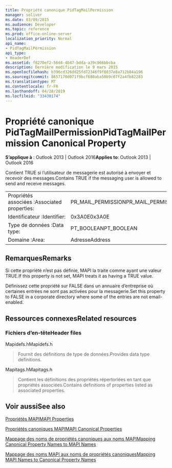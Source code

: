 ```yaml
---
title: Propriété canonique PidTagMailPermission
manager: soliver
ms.date: 03/09/2015
ms.audience: Developer
ms.topic: reference
ms.prod: office-online-server
localization_priority: Normal
api_name:
- PidTagMailPermission
api_type:
- HeaderDef
ms.assetid: f8270ef2-56d4-4b47-bdda-a39c966bbcba
description: Dernière modification le 9 mars 2015
ms.openlocfilehash: b396cd326dd25fd72346f9f8037e8a712b84a196
ms.sourcegitcommit: 8657170d071f9bcf680aba50b9c07f2a4fb82283
ms.translationtype: MT
ms.contentlocale: fr-FR
ms.lasthandoff: 04/28/2019
ms.locfileid: "33430174"
---
```

# <a name="pidtagmailpermission-canonical-property"></a><span data-ttu-id="00663-103">Propriété canonique PidTagMailPermission</span><span class="sxs-lookup"><span data-stu-id="00663-103">PidTagMailPermission Canonical Property</span></span>

  
  
<span data-ttu-id="00663-104">**S’applique à** : Outlook 2013 | Outlook 2016</span><span class="sxs-lookup"><span data-stu-id="00663-104">**Applies to**: Outlook 2013 | Outlook 2016</span></span> 
  
<span data-ttu-id="00663-105">Contient TRUE si l’utilisateur de messagerie est autorisé à envoyer et recevoir des messages.</span><span class="sxs-lookup"><span data-stu-id="00663-105">Contains TRUE if the messaging user is allowed to send and receive messages.</span></span> 
  
|||
|:-----|:-----|
|<span data-ttu-id="00663-106">Propriétés associées :</span><span class="sxs-lookup"><span data-stu-id="00663-106">Associated properties:</span></span>  <br/> |<span data-ttu-id="00663-107">PR_MAIL_PERMISSION</span><span class="sxs-lookup"><span data-stu-id="00663-107">PR_MAIL_PERMISSION</span></span>  <br/> |
|<span data-ttu-id="00663-108">Identificateur :</span><span class="sxs-lookup"><span data-stu-id="00663-108">Identifier:</span></span>  <br/> |<span data-ttu-id="00663-109">0x3A0E</span><span class="sxs-lookup"><span data-stu-id="00663-109">0x3A0E</span></span>  <br/> |
|<span data-ttu-id="00663-110">Type de données :</span><span class="sxs-lookup"><span data-stu-id="00663-110">Data type:</span></span>  <br/> |<span data-ttu-id="00663-111">PT_BOOLEAN</span><span class="sxs-lookup"><span data-stu-id="00663-111">PT_BOOLEAN</span></span>  <br/> |
|<span data-ttu-id="00663-112">Domaine :</span><span class="sxs-lookup"><span data-stu-id="00663-112">Area:</span></span>  <br/> |<span data-ttu-id="00663-113">Adresse</span><span class="sxs-lookup"><span data-stu-id="00663-113">Address</span></span>  <br/> |
   
## <a name="remarks"></a><span data-ttu-id="00663-114">Remarques</span><span class="sxs-lookup"><span data-stu-id="00663-114">Remarks</span></span>

<span data-ttu-id="00663-115">Si cette propriété n’est pas définie, MAPI la traite comme ayant une valeur TRUE.</span><span class="sxs-lookup"><span data-stu-id="00663-115">If this property is not set, MAPI treats it as having a TRUE value.</span></span> 
  
<span data-ttu-id="00663-116">Définissez cette propriété sur FALSE dans un annuaire d’entreprise où certaines entrées ne sont pas activées pour la messagerie.</span><span class="sxs-lookup"><span data-stu-id="00663-116">Set this property to FALSE in a corporate directory where some of the entries are not email-enabled.</span></span> 
  
## <a name="related-resources"></a><span data-ttu-id="00663-117">Ressources connexes</span><span class="sxs-lookup"><span data-stu-id="00663-117">Related resources</span></span>

### <a name="header-files"></a><span data-ttu-id="00663-118">Fichiers d’en-tête</span><span class="sxs-lookup"><span data-stu-id="00663-118">Header files</span></span>

<span data-ttu-id="00663-119">Mapidefs.h</span><span class="sxs-lookup"><span data-stu-id="00663-119">Mapidefs.h</span></span>
  
> <span data-ttu-id="00663-120">Fournit des définitions de type de données.</span><span class="sxs-lookup"><span data-stu-id="00663-120">Provides data type definitions.</span></span>
    
<span data-ttu-id="00663-121">Mapitags.h</span><span class="sxs-lookup"><span data-stu-id="00663-121">Mapitags.h</span></span>
  
> <span data-ttu-id="00663-122">Contient les définitions des propriétés répertoriées en tant que propriétés associées.</span><span class="sxs-lookup"><span data-stu-id="00663-122">Contains definitions of properties listed as associated properties.</span></span>
    
## <a name="see-also"></a><span data-ttu-id="00663-123">Voir aussi</span><span class="sxs-lookup"><span data-stu-id="00663-123">See also</span></span>



[<span data-ttu-id="00663-124">Propriétés MAPI</span><span class="sxs-lookup"><span data-stu-id="00663-124">MAPI Properties</span></span>](mapi-properties.md)
  
[<span data-ttu-id="00663-125">Propriétés canoniques MAPI</span><span class="sxs-lookup"><span data-stu-id="00663-125">MAPI Canonical Properties</span></span>](mapi-canonical-properties.md)
  
[<span data-ttu-id="00663-126">Mappage des noms de propriétés canoniques aux noms MAPI</span><span class="sxs-lookup"><span data-stu-id="00663-126">Mapping Canonical Property Names to MAPI Names</span></span>](mapping-canonical-property-names-to-mapi-names.md)
  
[<span data-ttu-id="00663-127">Mappage des noms MAPI aux noms de propriétés canoniques</span><span class="sxs-lookup"><span data-stu-id="00663-127">Mapping MAPI Names to Canonical Property Names</span></span>](mapping-mapi-names-to-canonical-property-names.md)


